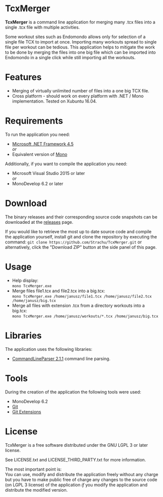 # TcxMerger
**TcxMerger** is a command line application for merging many .tcx files into a single .tcx file with multiple activities.

Some workout sites such as Endomondo allows only for selection of a single file TCX to import at once.
Importing many workouts spread to single file per workout can be tedious. This application helps to mitigate the work
to be done by merging the files into one big file which can be imported into Endomondo in a single click while still 
importing all the workouts.

# Features
- Merging of virtually unlimited number of files into a one big TCX file.
- Cross platform - should work on every platform with .NET / Mono implementation. Tested on Xubuntu 16.04.

# Requirements
To run the application you need:
- [Microsoft .NET Framework 4.5](https://www.microsoft.com/en-us/download/details.aspx?id=30653)  
 *or*
- Equivalent version of [Mono](http://www.mono-project.com/download/)  

Additionally, if you want to compile the application you need:
- Microsoft Visual Studio 2015 or later  
 *or*
- MonoDevelop 6.2 or later

# Download
The binary releases and their corresponding source code snapshots can be downloaded at the  [releases](https://github.com/Strachu/TcxMerger/releases) page.

If you would like to retrieve the most up to date source code and compile the application yourself, install git
and clone the repository by executing the command:
`git clone https://github.com/Strachu/TcxMerger.git` or alternatively, click the "Download ZIP" button at the side
panel of this page.

# Usage
* Help display:  
``mono TcxMerger.exe``
* Merge files file1.tcx and file2.tcx into a big.tcx:  
``mono TcxMerger.exe /home/janusz/file1.tcx /home/janusz/file2.tcx /home/janusz/big.tcx``
* Merge all files with extension .tcx from a directory workouts into a big.tcx:  
``mono TcxMerger.exe /home/janusz/workouts/*.tcx /home/janusz/big.tcx``

# Libraries
The application uses the following libraries:
- [CommandLineParser 2.1.1](https://github.com/gsscoder/commandline) command line parsing.

# Tools
During the creation of the application the following tools were used:
- MonoDevelop 6.2
- [Git](https://git-scm.com/)
- [Git Extensions](https://github.com/gitextensions/gitextensions)

# License
TcxMerger is a free software distributed under the GNU LGPL 3 or later license.

See LICENSE.txt and LICENSE_THIRD_PARTY.txt for more information.

The most important point is:  
You can use, modify and distribute the application freely without any charge but you have to make public free of charge any changes to the source code (on LGPL 3 license) of the application *if* you modify the application and distribute the modified version.
